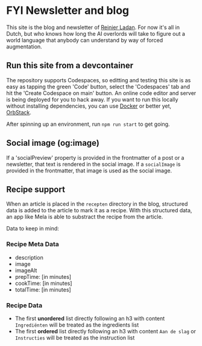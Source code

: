 # FYI Newsletter and blog

This site is the blog and newsletter of [Reinier Ladan](https://reinierladan.nl). For now it's all in Dutch, but who knows how long the AI overlords will take to figure out a world language that anybody can understand by way of forced augmentation.

## Run this site from a devcontainer

The repository supports Codespaces, so editting and testing this site is as easy as tapping the green 'Code' button, select the 'Codespaces' tab and hit the 'Create Codespace on main' button. An online code editor and server is being deployed for you to hack away. If you want to run this locally without installing dependencies, you can use [Docker](https://www.docker.com/) or better yet, [OrbStack](https://orbstack.dev/).

After spinning up an environment, run `npm run start` to get going.

## Social image (og:image)

If a 'socialPreview' property is provided  in the frontmatter of a post or a newsletter, that text is rendered in the social image. If a `socialImage` is provided in the frontmatter, that image is used as the social image.

## Recipe support

When an article is placed in the `recepten` directory in the blog, structured data is added to the article to mark it as a recipe. With this structured data, an app like Mela is able to substract the recipe from the article.

Data to keep in mind:

### Recipe Meta Data

- description
- image
- imageAlt
- prepTime: [in minutes]
- cookTime: [in minutes]
- totalTime: [in minutes]

### Recipe Data

- The first **unordered** list directly following an h3 with content `Ingrediënten` will be treated as the ingredients list
- The first **ordered** list directly following an h3 with content `Aan de slag` or `Instructies` will be treated as the instruction list
